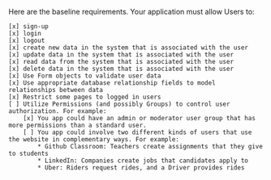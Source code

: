 
Here are the baseline requirements. Your application must allow Users to:

    [x] sign-up
    [x] login
    [x] logout
    [x] create new data in the system that is associated with the user
    [x] update data in the system that is associated with the user
    [x] read data from the system that is associated with the user
    [x] delete data in the system that is associated with the user
    [x] Use Form objects to validate user data
    [x] Use appropriate database relationship fields to model    relationships between data
    [x] Restrict some pages to logged in users
    [ ] Utilize Permissions (and possibly Groups) to control user    authorization. For example:
        [x] You app could have an admin or moderator user group that has more permissions than a standard user.
        [ ] You app could involve two different kinds of users that use the website in complementary ways. For example:
            * Github Classroom: Teachers create assignments that they give to students
            * LinkedIn: Companies create jobs that candidates apply to
            * Uber: Riders request rides, and a Driver provides rides
